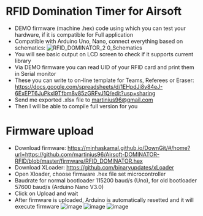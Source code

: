 # RFID Domination Timer for Airsoft
* DEMO firmware (machine .hex) code using which you can test your hardware, if it is compatible for Full application
* Compatible with Arduino Uno, Nano, connect everything based on schematics:
![RFID_DOMINATOR_2 0_Schematics](https://github.com/martinius96/Airsoft-DOMINATOR-RFID/assets/14253034/b89e8991-9109-4cb8-963a-dc8c8cafa119)
* You will see basic output on LCD screen to check if it supports current library
* Via DEMO firmware you can read UID of your RFID card and print them in Serial monitor
* These you can write to on-line template for Teams, Referees or Eraser: https://docs.google.com/spreadsheets/d/1EHpdJi8v84eJ-6ExEPT6JuPkxI9Tfbm8v85zGRFvJ1Q/edit?usp=sharing
* Send me exported .xlsx file to martinius96@gmail.com
* Then I will be able to compile full version for you 

# Firmware upload
* Download firmware: https://minhaskamal.github.io/DownGit/#/home?url=https://github.com/martinius96/Airsoft-DOMINATOR-RFID/blob/master/firmware/RFID_DOMINATOR.hex
* Download XLoader: https://github.com/binaryupdates/xLoader
* Open Xloader, choose firmware .hex file set microcontroller
* Baudrate for normal bootloader 115200 baud/s (Uno), for old bootloader 57600 baud/s (Arduino Nano V3.0)
* Click on Upload and wait
* After firmware is uploaded, Arduino is automatically resetted and it will execute firmware
![image](https://github.com/martinius96/Airsoft-DOMINATOR-RFID/assets/14253034/2d9a7d48-d481-4709-8518-fbe1c855f050)
![image](https://github.com/martinius96/Airsoft-DOMINATOR-RFID/assets/14253034/9846c27b-1347-4698-bc73-6e4f8c4c5041)
![image](https://github.com/martinius96/Airsoft-DOMINATOR-RFID/assets/14253034/f6d02023-83dd-4c61-9e4c-ccaf66018bd9)
